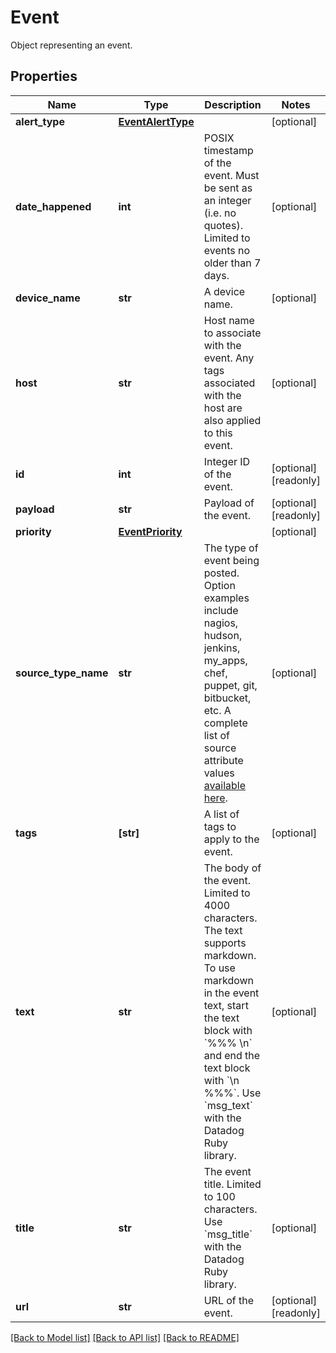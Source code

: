 # Event

Object representing an event.
## Properties
Name | Type | Description | Notes
------------ | ------------- | ------------- | -------------
**alert_type** | [**EventAlertType**](EventAlertType.md) |  | [optional] 
**date_happened** | **int** | POSIX timestamp of the event. Must be sent as an integer (i.e. no quotes). Limited to events no older than 7 days. | [optional] 
**device_name** | **str** | A device name. | [optional] 
**host** | **str** | Host name to associate with the event. Any tags associated with the host are also applied to this event. | [optional] 
**id** | **int** | Integer ID of the event. | [optional] [readonly] 
**payload** | **str** | Payload of the event. | [optional] [readonly] 
**priority** | [**EventPriority**](EventPriority.md) |  | [optional] 
**source_type_name** | **str** | The type of event being posted. Option examples include nagios, hudson, jenkins, my_apps, chef, puppet, git, bitbucket, etc. A complete list of source attribute values [available here](https://docs.datadoghq.com/integrations/faq/list-of-api-source-attribute-value). | [optional] 
**tags** | **[str]** | A list of tags to apply to the event. | [optional] 
**text** | **str** | The body of the event. Limited to 4000 characters. The text supports markdown. To use markdown in the event text, start the text block with &#x60;%%% \\n&#x60; and end the text block with &#x60;\\n %%%&#x60;. Use &#x60;msg_text&#x60; with the Datadog Ruby library. | [optional] 
**title** | **str** | The event title. Limited to 100 characters. Use &#x60;msg_title&#x60; with the Datadog Ruby library. | [optional] 
**url** | **str** | URL of the event. | [optional] [readonly] 

[[Back to Model list]](README.md#documentation-for-models) [[Back to API list]](README.md#documentation-for-api-endpoints) [[Back to README]](README.md)


